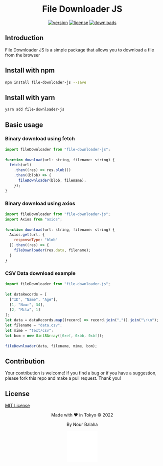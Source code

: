 <div align="center">
  <h1> File Downloader JS</h1>
</div>

<p align="center">
  <a href="https://www.npmjs.com/package/file-downloader-js"><img src="https://img.shields.io/npm/v/file-downloader-js.svg" alt="version"></a>
  <a href="https://www.npmjs.com/package/file-downloader-js"><img src="https://img.shields.io/npm/l/file-downloader-js.svg" alt="license"></a>
  <a href="https://www.npmjs.com/package/file-downloader-js"><img src="https://img.shields.io/npm/dw/file-downloader-js" alt="downloads" ></a>
</p>

## Introduction

File Downloader JS is a simple package that allows you to download a file from the browser

## Install with npm

```sh
npm install file-downloader-js --save
```

## Install with yarn

```sh
yarn add file-downloader-js
```

## Basic usage

### Binary download using fetch

```js
import fileDownloader from "file-downloader-js";

function download(url: string, filename: string) {
  fetch(url)
    .then((res) => res.blob())
    .then((blob) => {
      fileDownloader(blob, filename);
    });
}
```

### Binary download using axios

```js
import fileDownloader from "file-downloader-js";
import Axios from "axios";

function download(url: string, filename: string) {
  Axios.get(url, {
    responseType: "blob"
  }).then((res) => {
    fileDownloader(res.data, filename);
  }
}
```

### CSV Data download example

```js
import fileDownloader from "file-downloader-js";
    
let dataRecords = [
  ["ID", "Name", "Age"],
  [1, "Nour", 34],
  [2, "Mila", 1]
];
let data = dataRecords.map((record) => record.join(",")).join("\r\n");
let filename = "data.csv";
let mime = "text/csv";
let bom = new Uint8Array([0xef, 0xbb, 0xbf]);

fileDownloader(data, filename, mime, bom);
```

## Contribution
Your contribution is welcome!
If you find a bug or if you have a suggestion, please fork this repo and make a pull request.
Thank you!

## License

[MIT License](LICENSE)

<div align="center">
  <p>Made with ❤️ in Tokyo © 2022</p>
  <p>By Nour Balaha</p>
  <a href="http://www.nourbalaha.com"><img src="public/logo.png" width="100" height="100" alt="logo" /></a>
</div>
